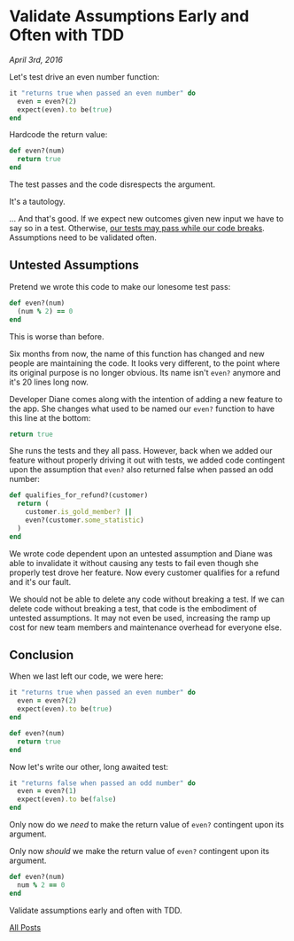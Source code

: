 # Validate Assumptions Early and Often with TDD

_April 3rd, 2016_

Let's test drive an even number function<!--end-of-excerpt-->:

```ruby
it "returns true when passed an even number" do
  even = even?(2)
  expect(even).to be(true)
end
```

Hardcode the return value:

```ruby
def even?(num)
  return true
end
```

The test passes and the code disrespects the argument.

It's a tautology.

... And that's good. If we expect new outcomes given new input we have to say so in a test. Otherwise, [our tests may pass while our code breaks](#todo). Assumptions need to be validated often.

## Untested Assumptions

Pretend we wrote this code to make our lonesome test pass:

```ruby
def even?(num)
  (num % 2) == 0
end
```

This is worse than before.

Six months from now, the name of this function has changed and new people are maintaining the code. It looks very different, to the point where its original purpose is no longer obvious. Its name isn't `even?` anymore and it's 20 lines long now.

Developer Diane comes along with the intention of adding a new feature to the app. She changes what used to be named our `even?` function to have this line at the bottom:

```ruby
return true
```

She runs the tests and they all pass. However, back when we added our feature without properly driving it out with tests, we added code contingent upon the assumption that `even?` also returned false when passed an odd number:

```ruby
def qualifies_for_refund?(customer)
  return (
    customer.is_gold_member? ||
    even?(customer.some_statistic)
  )
end
```

We wrote code dependent upon an untested assumption and Diane was able to invalidate it without causing any tests to fail even though she properly test drove her feature. Now every customer qualifies for a refund and it's our fault.

We should not be able to delete any code without breaking a test. If we can delete code without breaking a test, that code is the embodiment of untested assumptions. It may not even be used, increasing the ramp up cost for new team members and maintenance overhead for everyone else.

## Conclusion

When we last left our code, we were here:

```ruby
it "returns true when passed an even number" do
  even = even?(2)
  expect(even).to be(true)
end

def even?(num)
  return true
end
```

Now let's write our other, long awaited test:

```ruby
it "returns false when passed an odd number" do
  even = even?(1)
  expect(even).to be(false)
end
```

Only now do we _need_ to make the return value of `even?` contingent upon its argument.

Only now _should_ we make the return value of `even?` contingent upon its argument.

```ruby
def even?(num)
  num % 2 == 0
end
```

Validate assumptions early and often with TDD.

[All Posts](/README.md)

